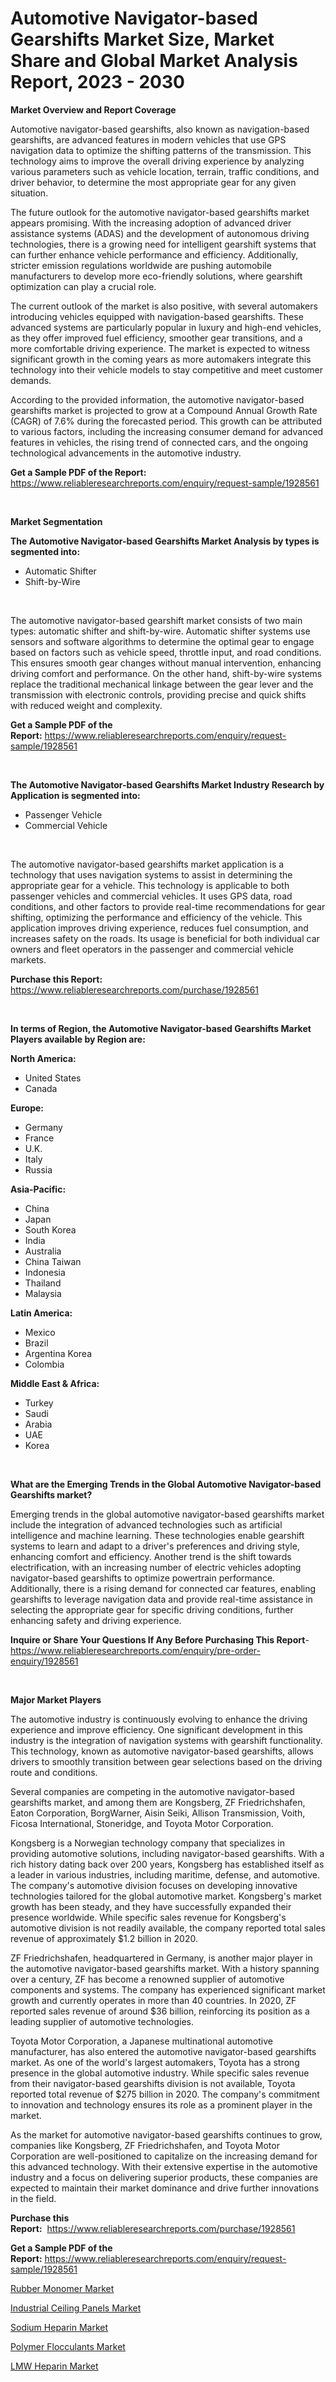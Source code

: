 <p><h1>Automotive Navigator-based Gearshifts Market Size, Market Share and Global Market Analysis Report, 2023 - 2030</h1></p><p><strong>Market Overview and Report Coverage</strong></p>
<p><p>Automotive navigator-based gearshifts, also known as navigation-based gearshifts, are advanced features in modern vehicles that use GPS navigation data to optimize the shifting patterns of the transmission. This technology aims to improve the overall driving experience by analyzing various parameters such as vehicle location, terrain, traffic conditions, and driver behavior, to determine the most appropriate gear for any given situation.</p><p>The future outlook for the automotive navigator-based gearshifts market appears promising. With the increasing adoption of advanced driver assistance systems (ADAS) and the development of autonomous driving technologies, there is a growing need for intelligent gearshift systems that can further enhance vehicle performance and efficiency. Additionally, stricter emission regulations worldwide are pushing automobile manufacturers to develop more eco-friendly solutions, where gearshift optimization can play a crucial role.</p><p>The current outlook of the market is also positive, with several automakers introducing vehicles equipped with navigation-based gearshifts. These advanced systems are particularly popular in luxury and high-end vehicles, as they offer improved fuel efficiency, smoother gear transitions, and a more comfortable driving experience. The market is expected to witness significant growth in the coming years as more automakers integrate this technology into their vehicle models to stay competitive and meet customer demands.</p><p>According to the provided information, the automotive navigator-based gearshifts market is projected to grow at a Compound Annual Growth Rate (CAGR) of 7.6% during the forecasted period. This growth can be attributed to various factors, including the increasing consumer demand for advanced features in vehicles, the rising trend of connected cars, and the ongoing technological advancements in the automotive industry.</p></p>
<p><strong>Get a Sample PDF of the Report:</strong> <a href="https://www.reliableresearchreports.com/enquiry/request-sample/1928561">https://www.reliableresearchreports.com/enquiry/request-sample/1928561</a></p>
<p>&nbsp;</p>
<p><strong>Market Segmentation</strong></p>
<p><strong>The Automotive Navigator-based Gearshifts Market Analysis by types is segmented into:</strong></p>
<p><ul><li>Automatic Shifter</li><li>Shift-by-Wire</li></ul></p>
<p>&nbsp;</p>
<p><p>The automotive navigator-based gearshift market consists of two main types: automatic shifter and shift-by-wire. Automatic shifter systems use sensors and software algorithms to determine the optimal gear to engage based on factors such as vehicle speed, throttle input, and road conditions. This ensures smooth gear changes without manual intervention, enhancing driving comfort and performance. On the other hand, shift-by-wire systems replace the traditional mechanical linkage between the gear lever and the transmission with electronic controls, providing precise and quick shifts with reduced weight and complexity.</p></p>
<p><strong>Get a Sample PDF of the Report:</strong>&nbsp;<a href="https://www.reliableresearchreports.com/enquiry/request-sample/1928561">https://www.reliableresearchreports.com/enquiry/request-sample/1928561</a></p>
<p>&nbsp;</p>
<p><strong>The Automotive Navigator-based Gearshifts Market Industry Research by Application is segmented into:</strong></p>
<p><ul><li>Passenger Vehicle</li><li>Commercial Vehicle</li></ul></p>
<p>&nbsp;</p>
<p><p>The automotive navigator-based gearshifts market application is a technology that uses navigation systems to assist in determining the appropriate gear for a vehicle. This technology is applicable to both passenger vehicles and commercial vehicles. It uses GPS data, road conditions, and other factors to provide real-time recommendations for gear shifting, optimizing the performance and efficiency of the vehicle. This application improves driving experience, reduces fuel consumption, and increases safety on the roads. Its usage is beneficial for both individual car owners and fleet operators in the passenger and commercial vehicle markets.</p></p>
<p><strong>Purchase this Report:</strong>&nbsp; <a href="https://www.reliableresearchreports.com/purchase/1928561">https://www.reliableresearchreports.com/purchase/1928561</a></p>
<p>&nbsp;</p>
<p><strong>In terms of Region, the Automotive Navigator-based Gearshifts Market Players available by Region are:</strong></p>
<p>
    <p> <strong> North America: </strong>
        <ul>
            <li>United States</li>
            <li>Canada</li>
        </ul>
        </p> 
    <p> <strong> Europe: </strong>
        <ul>
            <li>Germany</li>
            <li>France</li>
            <li>U.K.</li>
            <li>Italy</li>
            <li>Russia</li>
        </ul>
        </p> 
    <p> <strong> Asia-Pacific: </strong>
        <ul>
            <li>China</li>
            <li>Japan</li>
            <li>South Korea</li>
            <li>India</li>
            <li>Australia</li>
            <li>China Taiwan</li>
            <li>Indonesia</li>
            <li>Thailand</li>
            <li>Malaysia</li>
        </ul>
        </p> 
    <p> <strong> Latin America: </strong>
        <ul>
            <li>Mexico</li>
            <li>Brazil</li>
            <li>Argentina Korea</li>
            <li>Colombia</li>
        </ul>
        </p> 
    <p> <strong> Middle East & Africa: </strong>
        <ul>
            <li>Turkey</li>
            <li>Saudi</li>
            <li>Arabia</li>
            <li>UAE</li>
            <li>Korea</li>
        </ul>
    </p>
    </p>
<p>&nbsp;</p>
<p><strong>What are the Emerging Trends in the Global Automotive Navigator-based Gearshifts market?</strong></p>
<p><p>Emerging trends in the global automotive navigator-based gearshifts market include the integration of advanced technologies such as artificial intelligence and machine learning. These technologies enable gearshift systems to learn and adapt to a driver's preferences and driving style, enhancing comfort and efficiency. Another trend is the shift towards electrification, with an increasing number of electric vehicles adopting navigator-based gearshifts to optimize powertrain performance. Additionally, there is a rising demand for connected car features, enabling gearshifts to leverage navigation data and provide real-time assistance in selecting the appropriate gear for specific driving conditions, further enhancing safety and driving experience.</p></p>
<p><strong>Inquire or Share Your Questions If Any Before Purchasing This Report</strong>- <a href="https://www.reliableresearchreports.com/enquiry/pre-order-enquiry/1928561">https://www.reliableresearchreports.com/enquiry/pre-order-enquiry/1928561</a></p>
<p>&nbsp;</p>
<p><strong>Major Market Players</strong></p>
<p><p>The automotive industry is continuously evolving to enhance the driving experience and improve efficiency. One significant development in this industry is the integration of navigation systems with gearshift functionality. This technology, known as automotive navigator-based gearshifts, allows drivers to smoothly transition between gear selections based on the driving route and conditions.</p><p>Several companies are competing in the automotive navigator-based gearshifts market, and among them are Kongsberg, ZF Friedrichshafen, Eaton Corporation, BorgWarner, Aisin Seiki, Allison Transmission, Voith, Ficosa International, Stoneridge, and Toyota Motor Corporation.</p><p>Kongsberg is a Norwegian technology company that specializes in providing automotive solutions, including navigator-based gearshifts. With a rich history dating back over 200 years, Kongsberg has established itself as a leader in various industries, including maritime, defense, and automotive. The company's automotive division focuses on developing innovative technologies tailored for the global automotive market. Kongsberg's market growth has been steady, and they have successfully expanded their presence worldwide. While specific sales revenue for Kongsberg's automotive division is not readily available, the company reported total sales revenue of approximately $1.2 billion in 2020.</p><p>ZF Friedrichshafen, headquartered in Germany, is another major player in the automotive navigator-based gearshifts market. With a history spanning over a century, ZF has become a renowned supplier of automotive components and systems. The company has experienced significant market growth and currently operates in more than 40 countries. In 2020, ZF reported sales revenue of around $36 billion, reinforcing its position as a leading supplier of automotive technologies.</p><p>Toyota Motor Corporation, a Japanese multinational automotive manufacturer, has also entered the automotive navigator-based gearshifts market. As one of the world's largest automakers, Toyota has a strong presence in the global automotive industry. While specific sales revenue from their navigator-based gearshifts division is not available, Toyota reported total revenue of $275 billion in 2020. The company's commitment to innovation and technology ensures its role as a prominent player in the market.</p><p>As the market for automotive navigator-based gearshifts continues to grow, companies like Kongsberg, ZF Friedrichshafen, and Toyota Motor Corporation are well-positioned to capitalize on the increasing demand for this advanced technology. With their extensive expertise in the automotive industry and a focus on delivering superior products, these companies are expected to maintain their market dominance and drive further innovations in the field.</p></p>
<p><strong>Purchase this Report:</strong>&nbsp;&nbsp;<a href="https://www.reliableresearchreports.com/purchase/1928561">https://www.reliableresearchreports.com/purchase/1928561</a></p>
<p></p>
<p><strong>Get a Sample PDF of the Report:</strong>&nbsp;<a href="https://www.reliableresearchreports.com/enquiry/request-sample/1928561">https://www.reliableresearchreports.com/enquiry/request-sample/1928561</a></p>
<p><p><a href="https://medium.com/@bretpacocha2023/rubber-monomer-market-size-market-outlook-and-market-forecast-2023-to-2030-f220e372f50c">Rubber Monomer Market</a></p><p><a href="https://medium.com/@joshuahintz2023/analyzing-industrial-ceiling-panels-market-global-industry-perspective-and-forecast-2023-to-2030-49555d498888">Industrial Ceiling Panels Market</a></p><p><a href="https://medium.com/@lilakautzer2023/sodium-heparin-market-size-reveals-the-best-marketing-channels-in-global-industry-5a93a6671f39">Sodium Heparin Market</a></p><p><a href="https://medium.com/@emerylittle2023/polymer-flocculants-market-comprehensive-assessment-by-type-application-and-geography-052cad6a8906">Polymer Flocculants Market</a></p><p><a href="https://medium.com/@keenanmarks2023/lmw-heparin-market-insights-into-market-cagr-market-trends-and-growth-strategies-6873e90d6bbf">LMW Heparin Market</a></p></p>